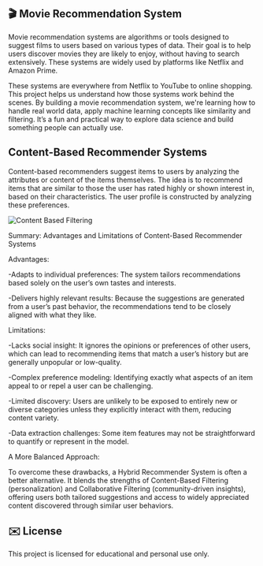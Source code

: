 🎬 Movie Recommendation System
------------------------------
Movie recommendation systems are algorithms or tools designed to suggest films to users based on various types of data. Their goal is to help users discover movies they are likely to enjoy, without having to search extensively. These systems are widely used by platforms like Netflix and Amazon Prime.

These systems are everywhere from Netflix to YouTube to online shopping. This project helps us understand how those systems work behind the scenes. By building a movie recommendation system, we're learning how to handle real world data, apply machine learning concepts like similarity and filtering. It’s a fun and practical way to explore data science and build something people can actually use.

Content-Based Recommender Systems
------------------------------
Content-based recommenders suggest items to users by analyzing the attributes or content of the items themselves. The idea is to recommend items that are similar to those the user has rated highly or shown interest in, based on their characteristics. The user profile is constructed by analyzing these preferences.


  ![Content Based Filtering ](https://github.com/user-attachments/assets/a0261666-9d95-440f-b0bb-a43a9ea04e57)

Summary: Advantages and Limitations of Content-Based Recommender Systems

Advantages:

-Adapts to individual preferences: The system tailors recommendations based solely on the user’s own tastes and interests.

-Delivers highly relevant results: Because the suggestions are generated from a user’s past behavior, the recommendations tend to be closely aligned with what they like.

Limitations:

-Lacks social insight: It ignores the opinions or preferences of other users, which can lead to recommending items that match a user’s history but are generally unpopular or low-quality.

-Complex preference modeling: Identifying exactly what aspects of an item appeal to or repel a user can be challenging.

-Limited discovery: Users are unlikely to be exposed to entirely new or diverse categories unless they explicitly interact with them, reducing content variety.

-Data extraction challenges: Some item features may not be straightforward to quantify or represent in the model.


A More Balanced Approach:

To overcome these drawbacks, a Hybrid Recommender System is often a better alternative. It blends the strengths of Content-Based Filtering (personalization) and Collaborative Filtering (community-driven insights), offering users both tailored suggestions and access to widely appreciated content discovered through similar user behaviors.

✉️ License
----------
This project is licensed for educational and personal use only.



